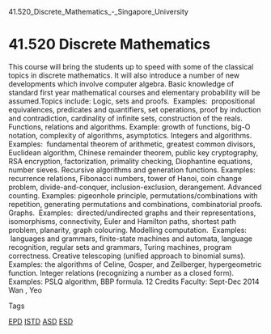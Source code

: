 41.520_Discrete_Mathematics_-_Singapore_University



41.520 Discrete Mathematics
===========================

This course will bring the students up to speed with some of the classical topics in discrete mathematics. It will also introduce a number of new developments which involve computer algebra. Basic knowledge of standard first year mathematical courses and elementary probability will be assumed.Topics include: Logic, sets and proofs.  Examples:  propositional equivalences, predicates and quantifiers, set operations, proof by induction and contradiction, cardinality of infinite sets, construction of the reals. Functions, relations and algorithms. Example: growth of functions, big-O notation, complexity of algorithms, asymptotics. Integers and algorithms. Examples:  fundamental theorem of arithmetic, greatest common divisors, Euclidean algorithm, Chinese remainder theorem, public key cryptography, RSA encryption, factorization, primality checking, Diophantine equations, number sieves. Recursive algorithms and generation functions. Examples: recurrence relations, Fibonacci numbers, tower of Hanoi, coin change problem, divide-and-conquer, inclusion-exclusion, derangement. Advanced counting. Examples: pigeonhole principle, permutations/combinations with repetition, generating permutations and combinations, combinatorial proofs. Graphs.  Examples:  directed/undirected graphs and their representations, isomorphisms, connectivity, Euler and Hamilton paths, shortest path problem, planarity, graph colouring. Modelling computation.  Examples:  languages and grammars, finite-state machines and automata, language recognition, regular sets and grammars, Turing machines, program correctness. Creative telescoping (unified approach to binomial sums). Examples: the algorithms of Celine, Gosper, and Zeilberger, hypergeometric function. Integer relations (recognizing a number as a closed form). Examples: PSLQ algorithm, BBP formula. 12 Credits Faculty: Sept-Dec 2014 Wan , Yeo

Tags

[EPD](/education/undergraduate/courses/?pillar-cluster=44)
[ISTD](/education/undergraduate/courses/?pillar-cluster=11)
[ASD](/education/undergraduate/courses/?pillar-cluster=1167)
[ESD](/education/undergraduate/courses/?pillar-cluster=99)

